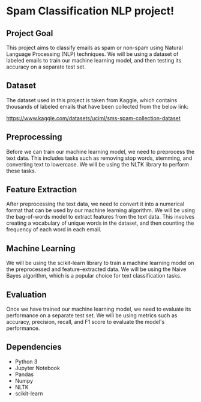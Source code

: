# Spam Classification NLP project!

## Project Goal
This project aims to classify emails as spam or non-spam using Natural Language Processing (NLP) techniques. We will be using a dataset of labeled emails to train our machine learning model, and then testing its accuracy on a separate test set.

## Dataset

The dataset used in this project is taken from Kaggle, which contains thousands of labeled emails that have been collected from 
the below link:

https://www.kaggle.com/datasets/uciml/sms-spam-collection-dataset

## Preprocessing

Before we can train our machine learning model, we need to preprocess the text data. This includes tasks such as removing stop words, stemming, and converting text to lowercase. We will be using the NLTK library to perform these tasks.

## Feature Extraction

After preprocessing the text data, we need to convert it into a numerical format that can be used by our machine learning algorithm. We will be using the bag-of-words model to extract features from the text data. This involves creating a vocabulary of unique words in the dataset, and then counting the frequency of each word in each email.

## Machine Learning

We will be using the scikit-learn library to train a machine learning model on the preprocessed and feature-extracted data. We will be using the Naive Bayes algorithm, which is a popular choice for text classification tasks.

## Evaluation

Once we have trained our machine learning model, we need to evaluate its performance on a separate test set. We will be using metrics such as accuracy, precision, recall, and F1 score to evaluate the model's performance.

## Dependencies

- Python 3
- Jupyter Notebook
- Pandas
- Numpy
- NLTK
- scikit-learn

